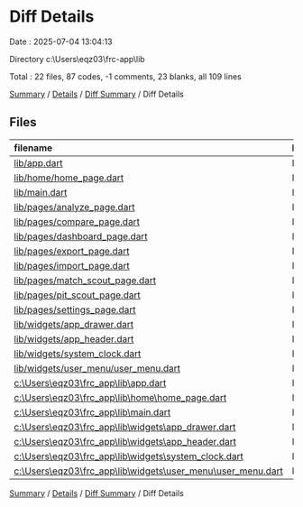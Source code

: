 # Diff Details

Date : 2025-07-04 13:04:13

Directory c:\\Users\\eqz03\\frc-app\\lib

Total : 22 files,  87 codes, -1 comments, 23 blanks, all 109 lines

[Summary](results.md) / [Details](details.md) / [Diff Summary](diff.md) / Diff Details

## Files
| filename | language | code | comment | blank | total |
| :--- | :--- | ---: | ---: | ---: | ---: |
| [lib/app.dart](/lib/app.dart) | Dart | 36 | 3 | 8 | 47 |
| [lib/home/home\_page.dart](/lib/home/home_page.dart) | Dart | 112 | 4 | 10 | 126 |
| [lib/main.dart](/lib/main.dart) | Dart | 5 | 0 | 1 | 6 |
| [lib/pages/analyze\_page.dart](/lib/pages/analyze_page.dart) | Dart | 11 | 0 | 3 | 14 |
| [lib/pages/compare\_page.dart](/lib/pages/compare_page.dart) | Dart | 11 | 0 | 3 | 14 |
| [lib/pages/dashboard\_page.dart](/lib/pages/dashboard_page.dart) | Dart | 11 | 0 | 3 | 14 |
| [lib/pages/export\_page.dart](/lib/pages/export_page.dart) | Dart | 11 | 0 | 3 | 14 |
| [lib/pages/import\_page.dart](/lib/pages/import_page.dart) | Dart | 11 | 0 | 3 | 14 |
| [lib/pages/match\_scout\_page.dart](/lib/pages/match_scout_page.dart) | Dart | 11 | 0 | 3 | 14 |
| [lib/pages/pit\_scout\_page.dart](/lib/pages/pit_scout_page.dart) | Dart | 11 | 0 | 3 | 14 |
| [lib/pages/settings\_page.dart](/lib/pages/settings_page.dart) | Dart | 11 | 0 | 3 | 14 |
| [lib/widgets/app\_drawer.dart](/lib/widgets/app_drawer.dart) | Dart | 57 | 0 | 5 | 62 |
| [lib/widgets/app\_header.dart](/lib/widgets/app_header.dart) | Dart | 58 | 17 | 4 | 79 |
| [lib/widgets/system\_clock.dart](/lib/widgets/system_clock.dart) | Dart | 76 | 0 | 10 | 86 |
| [lib/widgets/user\_menu/user\_menu.dart](/lib/widgets/user_menu/user_menu.dart) | Dart | 87 | 1 | 8 | 96 |
| [c:\\Users\\eqz03\\frc\_app\\lib\\app.dart](/c:%5CUsers%5Ceqz03%5Cfrc_app%5Clib%5Capp.dart) | Dart | -36 | -3 | -8 | -47 |
| [c:\\Users\\eqz03\\frc\_app\\lib\\home\\home\_page.dart](/c:%5CUsers%5Ceqz03%5Cfrc_app%5Clib%5Chome%5Chome_page.dart) | Dart | -113 | -5 | -11 | -129 |
| [c:\\Users\\eqz03\\frc\_app\\lib\\main.dart](/c:%5CUsers%5Ceqz03%5Cfrc_app%5Clib%5Cmain.dart) | Dart | -5 | 0 | -1 | -6 |
| [c:\\Users\\eqz03\\frc\_app\\lib\\widgets\\app\_drawer.dart](/c:%5CUsers%5Ceqz03%5Cfrc_app%5Clib%5Cwidgets%5Capp_drawer.dart) | Dart | -57 | 0 | -5 | -62 |
| [c:\\Users\\eqz03\\frc\_app\\lib\\widgets\\app\_header.dart](/c:%5CUsers%5Ceqz03%5Cfrc_app%5Clib%5Cwidgets%5Capp_header.dart) | Dart | -58 | -17 | -4 | -79 |
| [c:\\Users\\eqz03\\frc\_app\\lib\\widgets\\system\_clock.dart](/c:%5CUsers%5Ceqz03%5Cfrc_app%5Clib%5Cwidgets%5Csystem_clock.dart) | Dart | -76 | 0 | -10 | -86 |
| [c:\\Users\\eqz03\\frc\_app\\lib\\widgets\\user\_menu\\user\_menu.dart](/c:%5CUsers%5Ceqz03%5Cfrc_app%5Clib%5Cwidgets%5Cuser_menu%5Cuser_menu.dart) | Dart | -87 | -1 | -8 | -96 |

[Summary](results.md) / [Details](details.md) / [Diff Summary](diff.md) / Diff Details